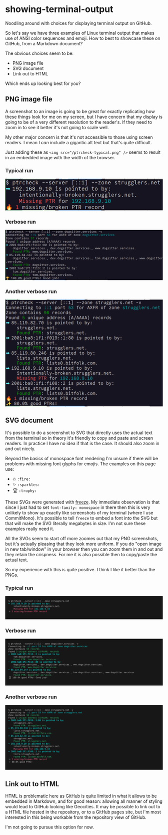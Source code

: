 # showing-terminal-output

Noodling around with choices for displaying terminal output on GitHub.

So let's say we have three examples of Linux terminal output that makes use of
ANSI color sequences and emoji. How to best to showcase these on GitHub, from
a Markdown document?

The obvious choices seem to be:

- PNG image file
- SVG document
- Link out to HTML

Which ends up looking best for you?

## PNG image file

A screenshot to an image is going to be great for exactly replicating how
these things look for me on my screen, but I have concern that my display is
going to be of a very different resolution to the reader's. If they need to
zoom in to see it better it's not going to scale well.

My other major concern is that it's not accessible to those using screen
readers. I mean I _can_ include a gigantic alt text but that's quite
difficult.

Just adding these as `<img src="/ptrcheck-typical.png" />` seems to result in
an embedded image with the width of the browser.

### Typical run

<img src="/ptrcheck-typical.png" />

### Verbose run

<img src="/ptrcheck-verbose.png" />

### Another verbose run

<img src="/ptrcheck-verbose2.png" />

## SVG document

It's possible to do a screenshot to SVG that directly uses the actual text
from the terminal so in theory it's friendly to copy and paste and screen
readers. In practice I have no idea if that is the case. It should also zoom
in and out nicely.

Beyond the basics of monospace font rendering I'm unsure if there will be
problems with missing font glyphs for emojis. The examples on this page use:

- :fire: `:fire:`
- :sparkles: `:sparkles:`
- :trophy: `:trophy:`

These SVGs were generated with
[freeze](https://github.com/charmbracelet/freeze). My immediate observation is
that since I just had to set `font-family: monospace` in there then this is
very unlikely to show up exactly like screenshots of my terminal (where I use
CommitMono). It's possible to tell `freeze` to embed a font into the SVG but
that will make the SVG literally megabytes in size. I'm not sure these
examples really need it.

All the SVGs seem to start off more zoomes out that my PNG screenshots, but
it's actually pleasing that they look more uniform. If you do "open image in
new tab/window" in your browser then you can zoom them in and out and they
retain the crispness. For me it is also possible then to copy/paste the actual
text.

So my experience with this is quite positive. I think I like it better than
the PNGs.

### Typical run

<img src="/ptrcheck-typical.svg" />

### Verbose run

<img src="/ptrcheck-verbose.svg" />

### Another verbose run

<img src="/ptrcheck-verbose2.svg" />

## Link out to HTML

HTML is problematic here as GitHub is quite limited in what it allows to be
embedded in Markdown, and for good reason: allowing all manner of styling
would lead to GitHub looking like Geocities. It may be possible to link out to
a HTML file hosted in the repository, or to a GitHub pages site, but I'm most
interested in this being workable from the repository view of GitHub.

I'm not going to pursue this option for now.
